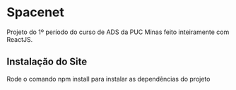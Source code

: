 # Spacenet
Projeto do 1º período do curso de ADS da PUC Minas feito inteiramente com ReactJS.

## Instalação do Site

Rode o comando npm install para instalar as dependências do projeto


